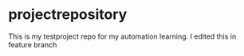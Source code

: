 # projectrepository
This is my testproject repo for my automation learning. I edited this in feature branch
